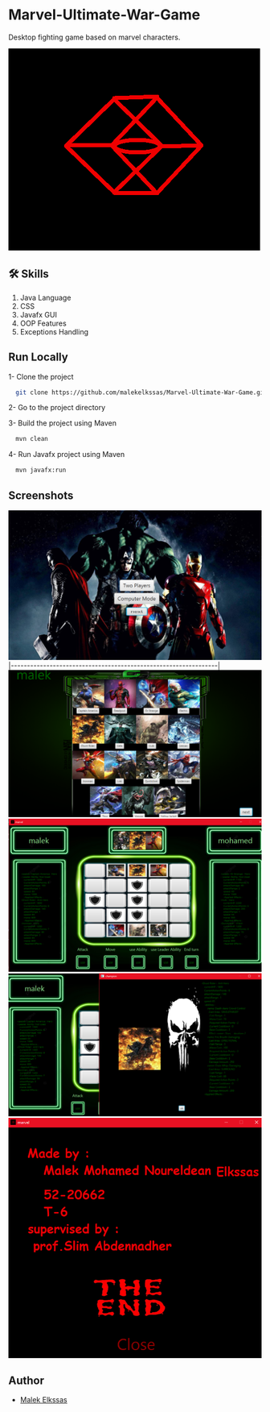 
# Marvel-Ultimate-War-Game

Desktop fighting game based on marvel characters.


![Logo](https://github.com/malekelkssas/Marvel-Ultimate-War-Game/blob/main/images/logo.png)


## 🛠 Skills
1) Java Language
2) CSS
3) Javafx GUI
4) OOP Features
5) Exceptions Handling


## Run Locally

1- Clone the project

```bash
  git clone https://github.com/malekelkssas/Marvel-Ultimate-War-Game.git
```

2- Go to the project directory


3- Build the project using Maven
```bash
  mvn clean
```

4- Run Javafx project using Maven
```bash
  mvn javafx:run
```
## Screenshots


![App Screenshot](https://github.com/malekelkssas/Marvel-Ultimate-War-Game/blob/main/images/screenshots/Screenshot%20(113).png)
|----------------------------------------------------------------|
![App Screenshot](https://github.com/malekelkssas/Marvel-Ultimate-War-Game/blob/main/images/screenshots/Screenshot%20(114).png)
![App Screenshot](https://github.com/malekelkssas/Marvel-Ultimate-War-Game/blob/main/images/screenshots/Screenshot%20(115).png)
![App Screenshot](https://github.com/malekelkssas/Marvel-Ultimate-War-Game/blob/main/images/screenshots/Screenshot%20(116).png)
![App Screenshot](https://github.com/malekelkssas/Marvel-Ultimate-War-Game/blob/main/images/screenshots/Screenshot%20(117).png)

## Author

- [Malek Elkssas](https://github.com/malekelkssas)

